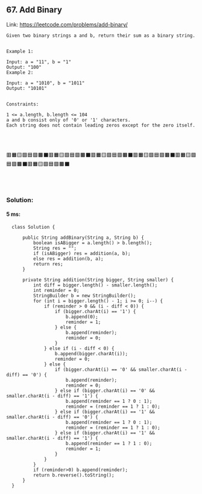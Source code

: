 ## 67. Add Binary

   Link: https://leetcode.com/problems/add-binary/

    Given two binary strings a and b, return their sum as a binary string.


    Example 1:

    Input: a = "11", b = "1"
    Output: "100"
    Example 2:

    Input: a = "1010", b = "1011"
    Output: "10101"


    Constraints:

    1 <= a.length, b.length <= 104
    a and b consist only of '0' or '1' characters.
    Each string does not contain leading zeros except for the zero itself.

\
&nbsp;

🟥🟧🟨🟩🟦🟪🟫⬛🟥🟧🟨🟩🟦🟪🟫⬛🟥🟧🟨🟩🟦🟪🟫⬛🟥🟧🟨🟩🟦🟪🟫⬛🟥🟧🟨🟩🟦🟪🟫⬛🟥🟧🟨🟩🟦🟪🟫⬛

\
&nbsp;

### Solution:

   #### 5 ms:
      class Solution {
          
          public String addBinary(String a, String b) {
              boolean isABigger = a.length() > b.length();
              String res = "";
              if (isABigger) res = addition(a, b);
              else res = addition(b, a);
              return res;
          }

          private String addition(String bigger, String smaller) {
              int diff = bigger.length() - smaller.length();
              int reminder = 0;
              StringBuilder b = new StringBuilder();
              for (int i = bigger.length() - 1; i >= 0; i--) {
                  if (reminder > 0 && (i - diff < 0)) {
                      if (bigger.charAt(i) == '1') {
                          b.append(0);
                          reminder = 1;
                      } else {
                          b.append(reminder);
                          reminder = 0;
                      }
                  } else if (i - diff < 0) {
                      b.append(bigger.charAt(i));
                      reminder = 0;
                  } else {
                      if (bigger.charAt(i) == '0' && smaller.charAt(i - diff) == '0') {
                          b.append(reminder);
                          reminder = 0;
                      } else if (bigger.charAt(i) == '0' && smaller.charAt(i - diff) == '1') {
                          b.append(reminder == 1 ? 0 : 1);
                          reminder = (reminder == 1 ? 1 : 0);
                      } else if (bigger.charAt(i) == '1' && smaller.charAt(i - diff) == '0') {
                          b.append(reminder == 1 ? 0 : 1);
                          reminder = (reminder == 1 ? 1 : 0);
                      } else if (bigger.charAt(i) == '1' && smaller.charAt(i - diff) == '1') {
                          b.append(reminder == 1 ? 1 : 0);
                          reminder = 1;
                      }
                  }
              }
              if (reminder>0) b.append(reminder);
              return b.reverse().toString();
          }
      }
